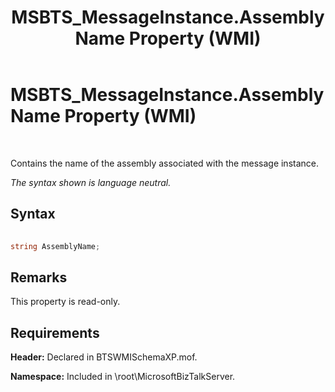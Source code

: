 ﻿---
title: MSBTS_MessageInstance.AssemblyName Property (WMI)
TOCTitle: MSBTS_MessageInstance.AssemblyName Property (WMI)
ms:assetid: 6e7c5569-c7bb-4fa4-90be-2b8f8b779383
ms:mtpsurl: https://msdn.microsoft.com/library/Aa560721(v=BTS.80)
ms:contentKeyID: 51528803
ms.date: 08/30/2017
mtps_version: v=BTS.80
---

# MSBTS\_MessageInstance.AssemblyName Property (WMI)

 

Contains the name of the assembly associated with the message instance.

*The syntax shown is language neutral.*

## Syntax

```C#
  
string AssemblyName;  
```

## Remarks

This property is read-only.

## Requirements

**Header:** Declared in BTSWMISchemaXP.mof.

**Namespace:** Included in \\root\\MicrosoftBizTalkServer.

